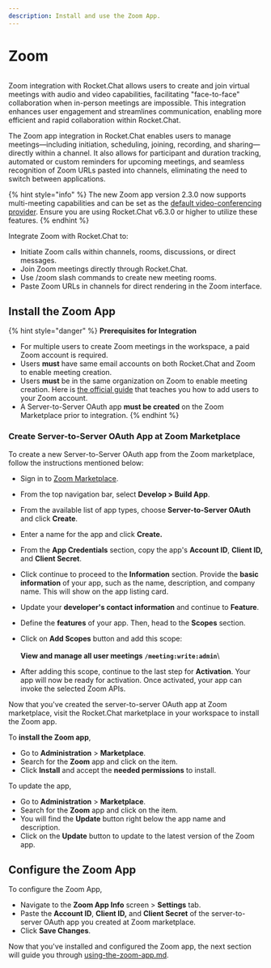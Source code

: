 ```yaml
---
description: Install and use the Zoom App.
---
```


# Zoom

<figure><img src="../../../.gitbook/assets/Premium.svg" alt=""><figcaption></figcaption></figure>

Zoom integration with Rocket.Chat allows users to create and join virtual meetings with audio and video capabilities, facilitating "face-to-face" collaboration when in-person meetings are impossible. This integration enhances user engagement and streamlines communication, enabling more efficient and rapid collaboration within Rocket.Chat.

The Zoom app integration in Rocket.Chat enables users to manage meetings—including initiation, scheduling, joining, recording, and sharing—directly within a channel. It also allows for participant and duration tracking, automated or custom reminders for upcoming meetings, and seamless recognition of Zoom URLs pasted into channels, eliminating the need to switch between applications.

{% hint style="info" %}
The new Zoom app version 2.3.0 now supports multi-meeting capabilities and can be set as the [default video-conferencing provider](../../../use-rocket.chat/rocket.chat-conference-call/conference-call-admin-guide/). Ensure you are using Rocket.Chat v6.3.0 or higher to utilize these features.
{% endhint %}

Integrate Zoom with Rocket.Chat to:

* Initiate Zoom calls within channels, rooms, discussions, or direct messages.
* Join Zoom meetings directly through Rocket.Chat.
* Use /zoom slash commands to create new meeting rooms.
* Paste Zoom URLs in channels for direct rendering in the Zoom interface.

## Install the Zoom App

{% hint style="danger" %}
**Prerequisites for Integration**

* For multiple users to create Zoom meetings in the workspace, a paid Zoom account is required.
* Users **must** have same email accounts on both Rocket.Chat and Zoom to enable meeting creation.&#x20;
* Users **must** be in the same organization on Zoom to enable meeting creation. Here is [the official guide](https://support.zoom.com/hc/en/article?id=zm\_kb\&sysparm\_article=KB0061789) that teaches you how to add users to your Zoom account.
* A Server-to-Server OAuth app **must be created** on the Zoom Marketplace prior to integration.
{% endhint %}

### **Create Server-to-Server OAuth App at Zoom Marketplace**

To create a new Server-to-Server OAuth app from the Zoom marketplace, follow the instructions mentioned below:&#x20;

* Sign in to  [Zoom Marketplace](https://marketplace.zoom.us/).
* From the top navigation bar, select **Develop > Build App**.
* From the available list of app types, choose **Server-to-Server OAuth** and click **Create**.
* Enter a name for the app and click **Create.**
* From the **App Credentials** section, copy the app's **Account ID**, **Client ID,** and **Client Secret**.&#x20;
* Click continue to proceed to the **Information** section. Provide the **basic information** of your app, such as the name, description, and company name. This will show on the app listing card.
* Update your **developer's contact information** and continue to **Feature**.
* Define the **features** of your app. Then, head to the **Scopes** section.&#x20;
* Click on **Add Scopes** button and add this scope: \
  \
  **View and manage all user meetings** **`/meeting:write:admin`**\

* After adding this scope, continue to the last step for **Activation**. Your app will now be ready for activation. Once activated, your app can invoke the selected Zoom APIs.&#x20;

Now that you've created the server-to-server OAuth app at Zoom marketplace, visit the Rocket.Chat marketplace in your workspace to install the Zoom app.&#x20;

To **install the Zoom app**,

* Go to **Administration** > **Marketplace**.
* Search for the **Zoom** app and click on the item.&#x20;
* Click **Install** and accept the **needed permissions** to install.&#x20;

To update the app,&#x20;

* Go to **Administration** > **Marketplace**.
* Search for the **Zoom** app and click on the item.&#x20;
* You will find the **Update** button right below the app name and description.&#x20;
* Click on the **Update** button to update to the latest version of the Zoom app.&#x20;

## Configure the Zoom App

To configure the Zoom App,

* Navigate to the **Zoom App Info** screen > **Settings** tab.
* Paste the **Account ID**, **Client ID,** and **Client Secret** of the server-to-server OAuth app you created at Zoom marketplace.&#x20;
* Click **Save Changes**.&#x20;

Now that you've installed and configured the Zoom app, the next section will guide you through [using-the-zoom-app.md](zoom/using-the-zoom-app.md "mention").
